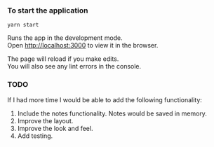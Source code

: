 
### To start the application

`yarn start`

Runs the app in the development mode.\
Open [http://localhost:3000](http://localhost:3000) to view it in the browser.

The page will reload if you make edits.\
You will also see any lint errors in the console.

### TODO

If I had more time I would be able to add the following functionality:
1. Include the notes functionality.  Notes would be saved in memory.
2. Improve the layout.
3. Improve the look and feel.
4. Add testing.